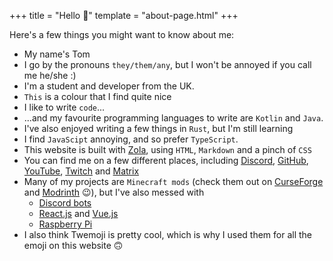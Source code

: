 +++
title = "Hello 👋"
template = "about-page.html"
+++

Here's a few things you might want to know about me:
- My name's Tom
- I go by the pronouns `they/them/any`, but I won't be annoyed if you call me he/she :)
- I'm a student and developer from the UK.
- `This` is a colour that I find quite nice
- I like to write `code`...
- ...and my favourite programming languages to write are `Kotlin` and `Java`.
- I've also enjoyed writing a few things in `Rust`, but I'm still learning
-  I find `JavaScipt` annoying, and so prefer `TypeScript`.
- This website is built with [Zola](https://getzola.org), using `HTML`, `Markdown` and a pinch of `CSS`
- You can find me on a few different places, including [<i class="fab fa-discord"></i> Discord](https://discord.gg/tCAWpDsBmh), [<i class="fab fa-github"></i> GitHub](https://github.com/Tom-The-Geek/), [<i class="fab fa-youtube"></i> YouTube](https://youtube.com/channel/UCnY3mByJrN6ZbUC7PAAeySw/), [<i class="fab fa-twitch"></i> Twitch](https://twitch.tv/tom_the_geek) and [Matrix](https://matrix.to/#/@tom:tomthegeek.ml)
- Many of my projects are `Minecraft mods` (check them out on [CurseForge](https://www.curseforge.com/members/tom_the_geek/projects) and [Modrinth](https://modrinth.com/user/Geek202) 😉), but I've also messed with
  - [Discord bots](https://top.gg/bot/637593441194344470)
  - [React](https://read-about-me.vercel.app/)[.js](https://toms-javascript-games.vercel.app/) and [Vue.js](https://github.com/Geek202/CardGameClient)
  - [Raspberry Pi](https://github.com/Tom-The-Geek/thread)
- I also think Twemoji is pretty cool, which is why I used them for all the emoji on this website 🙃
